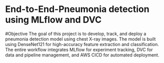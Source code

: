 # End-to-End-Pneumonia detection using MLflow and DVC

#Objective
The goal of this project is to develop, track, and deploy a pneumonia detection model using chest X-ray images. The model is built using DenseNet121 for high-accuracy feature extraction and classification. The entire workflow integrates MLflow for experiment tracking, DVC for data and pipeline management, and AWS CICD for automated deployment.
